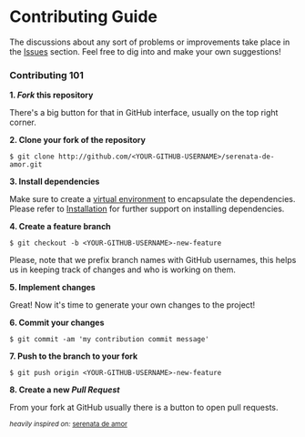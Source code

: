 # Contributing Guide

The discussions about any sort of problems or improvements take place in the [Issues](https://github.com/artur-deluca/psopt/issues) section. Feel free to dig into and make your own suggestions!

### Contributing 101

**1. _Fork_ this repository**

There's a big button for that in GitHub interface, usually on the top right corner.

**2. Clone your fork of the repository**

```console
$ git clone http://github.com/<YOUR-GITHUB-USERNAME>/serenata-de-amor.git
```
**3. Install dependencies**

Make sure to create a [virtual environment](https://realpython.com/python-virtual-environments-a-primer/) to encapsulate the dependencies.
Please refer to [Installation](https://github.com/artur-deluca/psopt/tree/docs#installing-from-source) for further support on installing dependencies.

**4. Create a feature branch**

```console
$ git checkout -b <YOUR-GITHUB-USERNAME>-new-feature
```

Please, note that we prefix branch names with GitHub usernames, this helps us in keeping track of changes and who is working on them.


**5. Implement changes**

Great! Now it's time to generate your own changes to the project!

**6. Commit your changes**

```console
$ git commit -am 'my contribution commit message'
```

**7. Push to the branch to your fork**

```consle
$ git push origin <YOUR-GITHUB-USERNAME>-new-feature
```

**8. Create a new _Pull Request_**

From your fork at GitHub usually there is a button to open pull requests.


<sup><i>heavily inspired on: </i><a href="https://github.com/okfn-brasil/serenata-de-amor/blob/master/CONTRIBUTING.md">serenata de amor</a></sup>